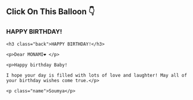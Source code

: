 <!DOCTYPE html>

<html lang="en">

<head>

  <meta charset="UTF-8">

  <meta http-equiv="X-UA-Compatible" content="IE=Edge">

  <meta name="viewport" content="width=device-width, initial-scale=1">

  <title>Happy birthday project</title>

  

  <link rel="stylesheet" href="style.css">

</head>

<body>

 <h2>Click On This Balloon 👇</h2>

<div class="body">

 <div class="birthdayCard">

<div class="cardFront"><h3 class="happy">HAPPY BIRTHDAY!</h3>

<div class="balloons">

  <div class="balloonOne"></div>

  <div class="balloonTwo"></div>

  <div class="balloonThree"></div>

  <div class="balloonFour"></div>

</div>

</div>

<div class="cardInside">

    <h3 class="back">HAPPY BIRTHDAY!</h3>

    <p>Dear MONAMI❤️ </p> 

    <p>Happy birthday Baby!

    I hope your day is filled with lots of love and laughter! May all of your birthday wishes come true.</p>

    <p class="name">Soumya</p>

  </div>

</div>

</div

  <script src="main.js"></script>

</body>

</html>
